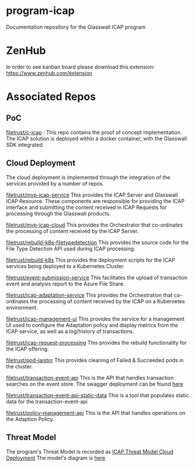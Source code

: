 # program-icap
Documentation repository for the Glasswall ICAP program

# ZenHub
In order to see kanban board please download this extension: https://www.zenhub.com/extension

# Associated Repos

## PoC
[filetrust/c-icap](https://github.com/filetrust/c-icap) : This repo contains the proof of concept implementation. The ICAP solution is deployed within a docker container, with the Glasswall SDK integrated.

## Cloud Deployment
The cloud deployment is implemented through the integration of the services provided by a number of repos.

[filetrust/mvp-icap-service](https://github.com/filetrust/mvp-icap-service) This provides the ICAP Server and Glasswall ICAP Resource. These components are responsible for providing the ICAP interface and submitting the content received in ICAP Requests for processing through the Glasswall products.

[filetrust/mvp-icap-cloud](https://github.com/filetrust/mvp-icap-cloud) This provides the Orchestrator that co-ordinates the processing of content received by the ICAP Server.

[filetrust/rebuild-k8s-filetypedetection](https://github.com/filetrust/rebuild-k8s-filetypedetection) This provides the source code for the File Type Detection API used during ICAP processing.

[filetrust/rebuild-k8s](https://github.com/filetrust/rebuild-k8s) This provides the deployment scripts for the ICAP services being deployed to a Kubernetes Cluster.

[filetrust/event-submission-service](https://github.com/filetrust/event-submission-service) This facilitates the upload of transaction event and analysis report to the Azure File Share.

[filetrust/icap-adaptation-service](https://github.com/filetrust/icap-adaptation-service) This provides the Orchestration that co-ordinates the processing of content received by the ICAP on a Kubernetes environment.

[filetrust/icap-management-ui](https://github.com/filetrust/icap-management-ui) This provides the service for a management UI used to configure the Adaptation policy and display metrics from the ICAP service, as well as a log/history of transactions. 

[filetrust/icap-request-processing](https://github.com/filetrust/icap-request-processing) This provides the rebuild functionality for the ICAP offering.

[filetrust/pod-janitor](https://github.com/filetrust/pod-janitor) This provides cleaning of Failed & Succeeded pods in the cluster.

[filetrust/transaction-event-api](https://github.com/filetrust/transaction-event-api) This is the API that handles transaction searches on the event store. The swagger deployment can be found [here](https://filetrust.github.io/transaction-event-api/#/)

[filetrust/transaction-event-api-static-data](https://github.com/filetrust/transaction-event-api-static-data) This is a tool that populates static data for the transaction-event-api

[filetrust/policy-management-api](https://github.com/filetrust/policy-management-api) This is the API that handles operations on the Adaption Policy.

## Threat Model
The program's Threat Model is recorded as [ICAP Threat Model Cloud Deployment](https://glasswall.atlassian.net/browse/THREATMODL-3)
The model's diagram is [here](https://app.lucidchart.com/invitations/accept/43e0cb76-052f-486c-8bfd-166f4ad4ea4f)
